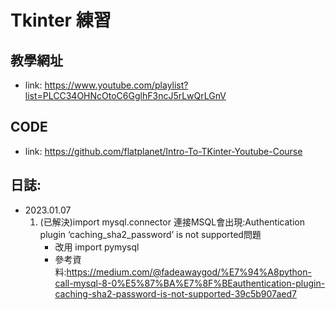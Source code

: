 # Tkinter 練習

## 教學網址
- link: https://www.youtube.com/playlist?list=PLCC34OHNcOtoC6GglhF3ncJ5rLwQrLGnV

## CODE
- link: https://github.com/flatplanet/Intro-To-TKinter-Youtube-Course

## 日誌:
- 2023.01.07
    1. (已解決)import mysql.connector 連接MSQL會出現:Authentication plugin ‘caching_sha2_password’ is not supported問題
        - 改用 import pymysql
        - 參考資料:https://medium.com/@fadeawaygod/%E7%94%A8python-call-mysql-8-0%E5%87%BA%E7%8F%BEauthentication-plugin-caching-sha2-password-is-not-supported-39c5b907aed7